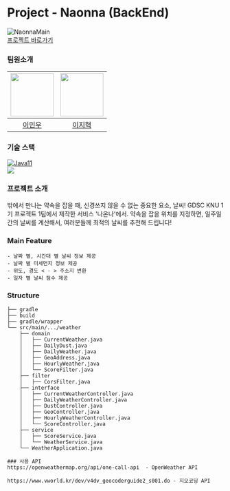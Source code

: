 # Project - Naonna (BackEnd)

![NaonnaMain](https://user-images.githubusercontent.com/77485914/170818120-0c9f8dae-4113-4ef2-8e10-0bf721acc7bd.png)  
<a href="https://naonna.netlify.app">프로젝트 바로가기</a>

### 팀원소개
<pr>

| [<img src="https://github.com/lmw7414.png" width="100px">](https://github.com/lmw7414) | [<img src="https://github.com/olzlgur.png" width="100px">](https://github.com/olzlgur) |
| :------------------------------------------------------------------------------------: | :------------------------------------------------------------------------------------: |
|                          [이민우](https://github.com/lmw7414)                          |                          [이지혁](https://github.com/olzlgur)                          |

### 기술 스택
    
[![Java11](https://img.shields.io/badge/java-11-blue)](https://img.shields.io/badge/java-11-blue)  
<img src="https://img.shields.io/badge/Spring-6DB33F?style=for-the-badge&logo=Spring&logoColor=white">

### 프로젝트 소개

밖에서 만나는 약속을 잡을 때, 신경쓰지 않을 수 없는 중요한 요소, 날씨! GDSC KNU 1기 프로젝트 1팀에서 제작한 서비스 '나온나'에서. 약속을 잡을 위치를 지정하면, 일주일간의 날씨를 계산해서, 여러분들께 최적의 날씨를 추천해 드립니다!

### Main Feature    
    - 날짜 별, 시간대 별 날씨 정보 제공
    - 날짜 별 미세먼지 정보 제공
    - 위도, 경도 < - > 주소지 변환
    - 일자 별 날씨 점수 제공
    
### Structure
```
├── gradle
├── build
├── gradle/wrapper
└── src/main/.../weather
    ├── domain
    │   ├── CurrentWeather.java
    │   ├── DailyDust.java
    │   ├── DailyWeather.java
    │   ├── GeoAddress.java
    │   ├── HourlyWeather.java
    │   └── ScoreFilter.java
    ├── filter
    │   ├── CorsFilter.java
    ├── interface
    │   ├── CurrentWeatherController.java
    │   ├── DailyWeatherController.java
    │   ├── DustController.java
    │   ├── GeoController.java
    │   ├── HourlyWeatherController.java
    │   └── ScoreController.java
    ├── service
    │   ├── ScoreService.java
    │   └── WeatherService.java
    └── WeatherApplication.java
```

    ### 사용 API
    https://openweathermap.org/api/one-call-api  - OpenWeather API
    
    https://www.vworld.kr/dev/v4dv_geocoderguide2_s001.do - 지오코딩 API

